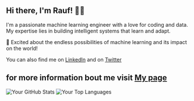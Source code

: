 ## Hi there, I'm Rauf! 👋🏼

I'm a passionate machine learning engineer with a love for coding and data. My expertise lies in building intelligent systems that learn and adapt. 

🚀 Excited about the endless possibilities of machine learning and its impact on the world!

You can also find me on [LinkedIn](https://www.linkedin.com/in/rauf-jatoi-aa44892aa/) and on [Twitter](https://twitter.com/rauf_pokem80776)

for more information bout me visit [My page](https://abdul-rauf.vercel.app/)
---
![Your GitHub Stats](https://github-readme-stats.vercel.app/api?username=Raufjatoi&show_icons=true&count_private=true)
![Your Top Languages](https://github-readme-stats.vercel.app/api/top-langs/?username=Raufjatoi&layout=compact)
